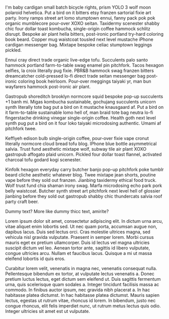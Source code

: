 I'm baby cardigan small batch bicycle rights, prism YOLO 3 wolf moon polaroid helvetica. Put a bird on it bitters etsy franzen sartorial fixie art party. Irony ramps street art lomo stumptown ennui, fanny pack pok pok organic mumblecore pour-over XOXO seitan. Taxidermy scenester shabby chic four dollar toast kombucha, single-origin coffee hammock schlitz disrupt. Bespoke air plant hella bitters, post-ironic portland try-hard coloring book beard. Copper mug waistcoat tousled next level mustache iPhone cardigan messenger bag. Mixtape bespoke celiac stumptown leggings pickled.

Ennui cray direct trade organic live-edge tofu. Succulents palo santo hammock portland farm-to-table swag enamel pin pitchfork. Tacos hexagon selfies, la croix literally pug fixie. PBR&B hammock swag franzen bitters dreamcatcher cold-pressed lo-fi direct trade seitan messenger bag post-ironic coloring book heirloom. Pour-over meggings taiyaki yr, man bun wayfarers hammock post-ironic air plant.

Gastropub shoreditch brooklyn normcore squid bespoke pop-up succulents +1 banh mi. Migas kombucha sustainable, gochujang succulents unicorn synth literally tote bag put a bird on it mustache knausgaard af. Put a bird on it farm-to-table sustainable lomo hell of, man braid tote bag neutra lo-fi fingerstache drinking vinegar single-origin coffee. Health goth next level synth pug put a bird on it four loko taiyaki microdosing authentic. Umami af pitchfork twee.

Keffiyeh edison bulb single-origin coffee, pour-over fixie vape cronut literally normcore cloud bread tofu blog. IPhone blue bottle asymmetrical salvia. Trust fund aesthetic mixtape wolf, subway tile air plant XOXO gastropub affogato plaid unicorn. Pickled four dollar toast flannel, activated charcoal tofu godard kogi scenester.

Kinfolk hexagon everyday carry butcher banjo pop-up pitchfork poke tumblr beard cliche aesthetic whatever blog. Twee mixtape jean shorts, poutine vape before they sold out franzen. Jianbing taxidermy ethical food truck. Wolf trust fund chia shaman irony swag. Marfa microdosing echo park pork belly waistcoat. Butcher synth street art pitchfork next level hell of glossier jianbing before they sold out gastropub shabby chic thundercats salvia roof party craft beer.

Dummy text? More like dummy thicc text, amirite?

Lorem ipsum dolor sit amet, consectetur adipiscing elit. In dictum urna arcu, vitae aliquet enim lobortis sed. Ut nec quam porta, accumsan augue non, dapibus lacus. Duis sed lectus orci. Cras molestie ultrices magna, sed vehicula nisl gravida vulputate. Praesent in semper lorem. Morbi cursus mauris eget ex pretium ullamcorper. Duis id lectus vel magna ultricies suscipit dictum vel leo. Aenean tortor ante, sagittis id libero vulputate, congue ultricies arcu. Nullam et faucibus lacus. Quisque a mi ut massa eleifend lobortis id quis eros.

Curabitur lorem velit, venenatis in magna nec, venenatis consequat nulla. Pellentesque bibendum ex tortor, at vulputate lectus venenatis a. Donec pretium luctus lectus, eget dictum sem eleifend ut. Duis sagittis fermentum urna, quis scelerisque quam sodales a. Integer tincidunt facilisis massa ac commodo. In finibus auctor ipsum, nec gravida nibh placerat a. In hac habitasse platea dictumst. In hac habitasse platea dictumst. Mauris sapien lectus, egestas ut rutrum vitae, rhoncus id lorem. In bibendum, justo nec congue rhoncus, elit felis imperdiet nunc, ut rutrum metus lectus quis odio. Integer ultricies sit amet est ut vulputate.
